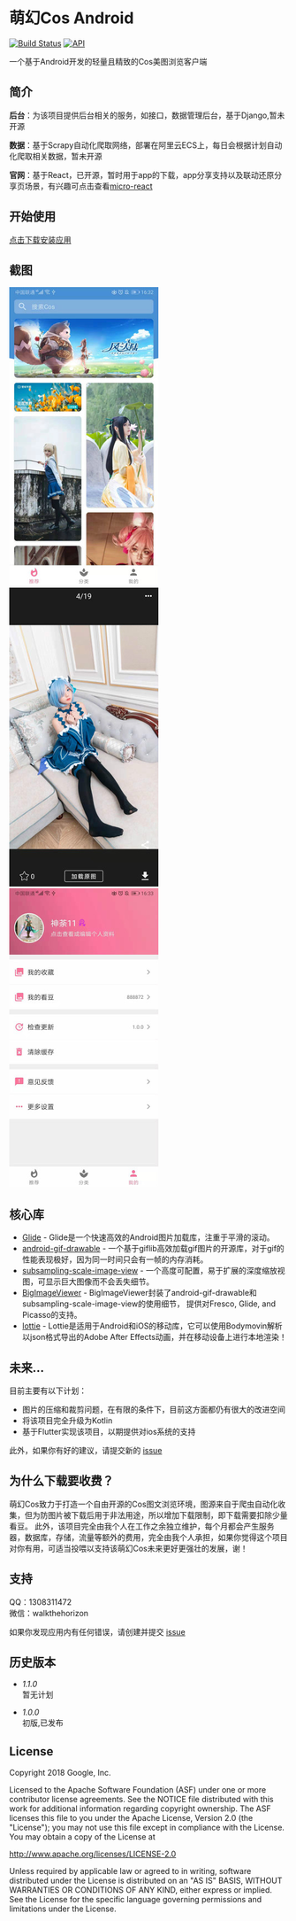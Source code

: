 萌幻Cos Android
=========================
[![Build Status](https://travis-ci.org/walkthehorizon/MicroWallPager.svg?branch=master)](https://travis-ci.org/walkthehorizon/MicroWallPager)
[![API](https://img.shields.io/badge/API-21%2B-brightgreen.svg?style=flat)](https://android-arsenal.com/api?level=21)

一个基于Android开发的轻量且精致的Cos美图浏览客户端

简介
------------

**后台**：为该项目提供后台相关的服务，如接口，数据管理后台，基于Django,暂未开源

**数据**：基于Scrapy自动化爬取网络，部署在阿里云ECS上，每日会根据计划自动化爬取相关数据，暂未开源  

**官网**：基于React，已开源，暂时用于app的下载，app分享支持以及联动还原分享页场景，有兴趣可点击查看[micro-react](https://github.com/walkthehorizon/micro-react)


开始使用
---------------
[点击下载安装应用](https://wmmt119.top/)

截图
-----------

![image](screenshots/555b2a6665253a9c0ba59cdf78bb2e2.jpg)
![image](screenshots/27cb095c5eda51e6e56e40cec2491fb.jpg)
![image](screenshots/2a1b4f9a10cd5d4cff6733beff77f2b.jpg)

核心库
--------------
* [Glide][0] - Glide是一个快速高效的Android图片加载库，注重于平滑的滚动。
* [android-gif-drawable][1] - 一个基于giflib高效加载gif图片的开源库，对于gif的性能表现极好，因为同一时间只会有一帧的内存消耗。
* [subsampling-scale-image-view][2] - 一个高度可配置，易于扩展的深度缩放视图，可显示巨大图像而不会丢失细节。
* [BigImageViewer][3] - BigImageViewer封装了android-gif-drawable和subsampling-scale-image-view的使用细节，
提供对Fresco, Glide, and Picasso的支持。
* [lottie][4] - Lottie是适用于Android和iOS的移动库，它可以使用Bodymovin解析以json格式导出的Adobe After Effects动画，并在移动设备上进行本地渲染！

[0]: https://github.com/bumptech/glide
[1]: https://github.com/koral--/android-gif-drawable
[2]: https://github.com/davemorrissey/subsampling-scale-image-view
[3]: https://github.com/Piasy/BigImageViewer
[4]: https://github.com/airbnb/lottie-android

未来...
-----------------
目前主要有以下计划：
- 图片的压缩和裁剪问题，在有限的条件下，目前这方面都仍有很大的改进空间
- 将该项目完全升级为Kotlin
- 基于Flutter实现该项目，以期提供对ios系统的支持

此外，如果你有好的建议，请提交新的 [issue](https://github.com/walkthehorizon/MicroWallPager/issues)

为什么下载要收费？
-------------------

萌幻Cos致力于打造一个自由开源的Cos图文浏览环境，图源来自于爬虫自动化收集，但为防图片被下载后用于非法用途，所以增加下载限制，即下载需要扣除少量看豆。
此外，该项目完全由我个人在工作之余独立维护，每个月都会产生服务器，数据库，存储，流量等额外的费用，完全由我个人承担，如果你觉得这个项目对你有用，可适当投喂以支持该萌幻Cos未来更好更强壮的发展，谢！

支持
-------
QQ：1308311472  
微信：walkthehorizon

如果你发现应用内有任何错误，请创建并提交 [issue](https://github.com/walkthehorizon/MicroWallPager/issues)

历史版本
------------------------
- *1.1.0*   
暂无计划

- *1.0.0*  
初版,已发布


License
-------

Copyright 2018 Google, Inc.

Licensed to the Apache Software Foundation (ASF) under one or more contributor
license agreements.  See the NOTICE file distributed with this work for
additional information regarding copyright ownership.  The ASF licenses this
file to you under the Apache License, Version 2.0 (the "License"); you may not
use this file except in compliance with the License.  You may obtain a copy of
the License at

  http://www.apache.org/licenses/LICENSE-2.0

Unless required by applicable law or agreed to in writing, software
distributed under the License is distributed on an "AS IS" BASIS, WITHOUT
WARRANTIES OR CONDITIONS OF ANY KIND, either express or implied.  See the
License for the specific language governing permissions and limitations under
the License.
